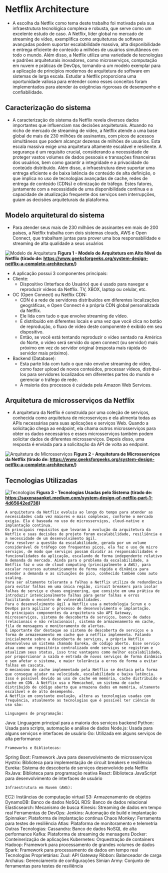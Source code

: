 # Netflix Architecture
 - A escolha da Netflix como tema deste trabalho foi motivada pela sua infraestrutura tecnológica complexa e robusta, que serve como um excelente estudo de caso. A Netflix, líder global no mercado de streaming de vídeo, exemplifica como arquiteturas de software avançadas podem suportar escalabilidade massiva, alta disponibilidade e entrega eficiente de conteúdo a milhões de usuários simultâneos em todo o mundo. Além disso, a Netflix utiliza uma variedade de tecnologias e padrões arquiteturais inovadores, como microserviços, computação em nuvem e práticas de DevOps, tornando-a um modelo exemplar para a aplicação de princípios modernos de arquitetura de software em sistemas de larga escala. Estudar a Netflix proporciona uma oportunidade valiosa para entender como esses conceitos foram implementados para atender às exigências rigorosas de desempenho e confiabilidade.

## Caracterização do sistema
 - A caracterização do sistema da Netflix revela diversos dados importantes que influenciam nas decisões arquiteturais. Atuando no nicho de mercado de streaming de vídeo, a Netflix atende a uma base global de mais de 230 milhões de assinantes, com picos de acessos simultâneos que podem alcançar dezenas de milhões de usuários. Esta escala massiva exige uma arquitetura altamente escalável e resiliente. A segurança é um requisito crucial, considerando a necessidade de proteger vastos volumes de dados pessoais e transações financeiras dos usuários, bem como garantir a integridade e a privacidade do conteúdo distribuído. Além disso, a infraestrutura deve suportar uma entrega eficiente e de baixa latência de conteúdo de alta definição, o que implica no uso de tecnologias avançadas de cache, redes de entrega de conteúdo (CDNs) e otimização de tráfego. Estes fatores, juntamente com a necessidade de uma disponibilidade contínua e a capacidade de atualização frequente dos serviços sem interrupções, guiam as decisões arquiteturais da plataforma.

## Modelo arquitetural do sistema
- Para atender seus mais de 230 milhões de assinantes em mais de 200 países, a Netflix trabalha com dois sistemas clouds, AWS e Open Connect, que trabalham juntas para prover uma boa responsabilidade e streaming de alta qualidade a seus usuários

![Modelo de Arquitetura](imagens/Netflix-High-Level-System-Architecture.png "Modelo de Arquitetura em Alto Nível")
**Figura 1 - Modelo de Arquitetura em Alto Nível da Netflix (tirado de: https://www.geeksforgeeks.org/system-design-netflix-a-complete-architecture/)**

- A aplicação possui 3 componentes principais:
- Cliente:
    - Dispositivo (Interface do Usuário) que é usado para navegar e reproduzir vídeos da Netflix. TV, XBOX, laptop ou celular, etc.
- OC (Open Connect) ou Netflix CDN:
    - CDN é a rede de servidores distribuídos em diferentes localizações geográficas, e Open Connect é a própria CDN global personalizada da Netflix.
    - Ele lida com tudo o que envolve streaming de vídeo.
    - É distribuído em diferentes locais e uma vez que você clica no botão de reprodução, o fluxo de vídeo deste componente é exibido em seu dispositivo.
    - Então, se você está tentando reproduzir o vídeo sentado na América do Norte, o vídeo será servido do open connect (ou servidor) mais próximo em vez do servidor original (resposta mais rápida do servidor mais próximo).
- Backend (Database):
     - Esta parte lida com tudo o que não envolve streaming de vídeo, como fazer upload de novos conteúdos, processar vídeos, distribuí-los para servidores localizados em diferentes partes do mundo e gerenciar o tráfego de rede.
     - A maioria dos processos é cuidada pela Amazon Web Services.

## Arquitetura de microsserviços da Netflix
- A arquitetura da Netflix é construída por uma coleção de serviços, conhecida como arquitetura de microserviços e ela alimenta todas as APIs necessárias para suas aplicações e serviços Web. Quando a solicitação chega ao endpoint, ela chama outros microsserviços para obter os dados necessários e esses microsserviços também podem solicitar dados de diferentes microsserviços. Depois disso, uma resposta é enviada para a solicitação da API de volta ao endpoint.

![Arquitetura de Microsserviços](imagens/microservice-architecture.jpg "Modelo de Arquitetura em Alto Nível")
**Figura 2 - Arquitetura de Microsserviços da Netflix (tirado de: https://www.geeksforgeeks.org/system-design-netflix-a-complete-architecture/)**

## Tecnologias Utilizadas

![Tecnologias](imagens/technologies-of-netflix.jpg "Modelo de Arquitetura em Alto Nível")
**Figura 3 - Tecnologias Usadas pelo Sistema (tirado de: https://saxenasanket.medium.com/system-design-of-netflix-part-1-4d65642ed738)**

	A arquitetura da Netflix evoluiu ao longo do tempo para atender as necessidades cada vez maiores e mais complexas, conforme o mercado exigia. Ela é baseada no uso de microsserviços, cloud-native e implantação contínua.
	Os principais requisitos que levaram à evolução da arquitetura da Netflix e suas decisões de projeto foram escalabilidade, resiliência e a necessidade de um desenvolvimento ágil.
	Para resolver a questão da escalabilidade, gerada por um volume considerável de tráfego com frequentes picos, ela faz o uso de micro serviços, de modo que serviços possam dividir as responsabilidades e funcionalidades da aplicação, escalando de forma independente relativo à demanda do mercado. Ainda para o problema da escalabilidade, a Netflix faz o uso de cloud computing (principalmente a AWS), para escalar recursos automaticamente de forma rápida e dinâmica para atender a demanda e as situações de pico, conhecido também como auto scaling.
	Para ser altamente tolerante a falhas a Netflix utiliza de redundância para evitar falhas em uma única região, circuit breakers para isolar falhas de serviço e chaos engineering, que consiste em uma prática de introduzir intencionalmente falhas para gerar falhas e erros facilitando o encontro de vulnerabilidades.
	Para o desenvolvimento ágil a Netflix usa a metodologia Scrum e o DevOps para agilizar o processo de desenvolvimento e implantação.
	Os principais componentes da arquitetura são API Gateway, microsserviços, sistema de descoberta de serviços, banco de dados (relacionais e não relacionais), sistema de armazenamento em cache, fila de mensagens e monitoramento de alertas.
	É importante dar destaque ao sistema de descoberta de serviços e a forma de armazenamento em cache que a netflix implementa. Falando inicialmente sobre a descoberta de serviços, a própria Netflix desenvolveu um sistema chamado Eureka, de código aberto. Esse serviço atua como um repositório centralizado onde serviços se registram e atualizam seus status, isso traz vantagens como melhor escalabilidade, por proporcionar a saída e entrada de novos serviços de forma dinâmica e sem afetar o sistema, e maior tolerância a erros de forma a evitar falhas em cascata.
	O mecanismo de cache implementado pela Netflix se destaca pela forma que consegue ajudar na velocidade, escalabilidade e baixa latência. Isso é possível devido ao uso de cache em memória, cache distribuído e cache em CDN. A Netflix usa o Memcached, um sistema de cache distribuído de código aberto que armazena dados em memória, altamente escalável e de alto desempenho.
	A Netflix em constante evolução, altera as tecnologias usadas com frequência, atualmente as tecnologias que é possível ter ciência do uso são:

	Linguagens de programação: 
Java: Linguagem principal para a maioria dos serviços backend
Python: Usada para scripts, automação e análise de dados
Node.js: Usada para alguns serviços e interfaces de usuário
Go: Utilizada em alguns serviços de alta performance 

	Frameworks e Bibliotecas:
Spring Boot: Framework Java para desenvolvimento de microsserviços
Hystrix: Biblioteca para implementação de circuit breakers e resiliência
Eureka: Sistema de descoberta de serviços desenvolvido pela Netflix
RxJava: Biblioteca para programação reativa
React: Biblioteca JavaScript para desenvolvimento de interfaces de usuário

	Infraestrutura em Nuvem (AWS):
EC2: Instâncias de computação virtual
S3: Armazenamento de objetos
DynamoDB: Banco de dados NoSQL
RDS: Banco de dados relacional
Elasticsearch: Mecanismo de busca
Kinesis: Streaming de dados em tempo real
	Ferramentas de DevOps:
Jenkins: Automação de build e implantação
Spinnaker: Plataforma de implantação contínua
Chaos Monkey: Ferramenta para testes de resiliência
Atlas: Plataforma de monitoramento e telemetria
	Outras Tecnologias:
Cassandra: Banco de dados NoSQL de alta performance
Kafka: Plataforma de streaming de mensagens
Docker: Conteinerização de aplicações
Kubernetes: Orquestração de containers
Hadoop: Framework para processamento de grandes volumes de dados
Spark: Framework para processamento de dados em tempo real
	Tecnologias Proprietárias:
Zuul: API Gateway
Ribbon: Balanceador de carga
Archaius: Gerenciamento de configurações
Simian Army: Conjunto de ferramentas para testes de resiliência

